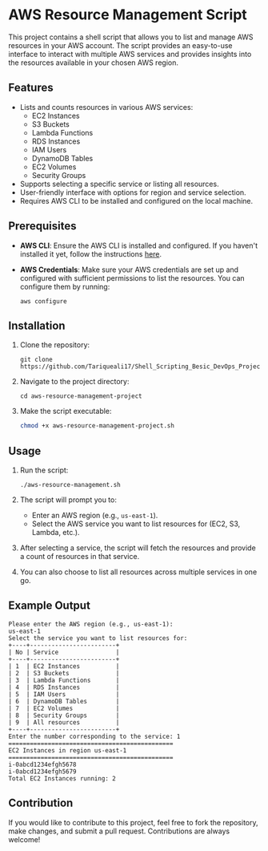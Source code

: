 # AWS Resource Management Script

This project contains a shell script that allows you to list and manage AWS resources in your AWS account. The script provides an easy-to-use interface to interact with multiple AWS services and provides insights into the resources available in your chosen AWS region.

## Features

- Lists and counts resources in various AWS services:
  - EC2 Instances
  - S3 Buckets
  - Lambda Functions
  - RDS Instances
  - IAM Users
  - DynamoDB Tables
  - EC2 Volumes
  - Security Groups
- Supports selecting a specific service or listing all resources.
- User-friendly interface with options for region and service selection.
- Requires AWS CLI to be installed and configured on the local machine.

## Prerequisites

- **AWS CLI**: Ensure the AWS CLI is installed and configured. If you haven't installed it yet, follow the instructions [here](https://aws.amazon.com/cli/).
- **AWS Credentials**: Make sure your AWS credentials are set up and configured with sufficient permissions to list the resources. You can configure them by running:
  
  ```
  aws configure
  ```

## Installation

1. Clone the repository:
   ```
   git clone https://github.com/Tariqueali17/Shell_Scripting_Besic_DevOps_Project.git
   ```

2. Navigate to the project directory:
   ```
   cd aws-resource-management-project
   ```

3. Make the script executable:
   ```bash
   chmod +x aws-resource-management-project.sh
   ```

## Usage

1. Run the script:
   ```
   ./aws-resource-management.sh
   ```

2. The script will prompt you to:
   - Enter an AWS region (e.g., `us-east-1`).
   - Select the AWS service you want to list resources for (EC2, S3, Lambda, etc.).

3. After selecting a service, the script will fetch the resources and provide a count of resources in that service.

4. You can also choose to list all resources across multiple services in one go.

## Example Output

```
Please enter the AWS region (e.g., us-east-1):
us-east-1
Select the service you want to list resources for:
+----+------------------------+
| No | Service                |
+----+------------------------+
| 1  | EC2 Instances          |
| 2  | S3 Buckets             |
| 3  | Lambda Functions       |
| 4  | RDS Instances          |
| 5  | IAM Users              |
| 6  | DynamoDB Tables        |
| 7  | EC2 Volumes            |
| 8  | Security Groups        |
| 9  | All resources          |
+----+------------------------+
Enter the number corresponding to the service: 1
==============================================
EC2 Instances in region us-east-1
==============================================
i-0abcd1234efgh5678
i-0abcd1234efgh5679
Total EC2 Instances running: 2
```

## Contribution

If you would like to contribute to this project, feel free to fork the repository, make changes, and submit a pull request. Contributions are always welcome!

